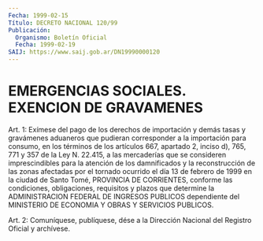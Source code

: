 ```yaml
---
Fecha: 1999-02-15
Título: DECRETO NACIONAL 120/99
Publicación:
  Organismo: Boletín Oficial
  Fecha: 1999-02-19
SAIJ: https://www.saij.gob.ar/DN19990000120
---
```

# EMERGENCIAS SOCIALES. EXENCION DE GRAVAMENES

<a id="1"></a>
Art. 1: Exímese del pago de los  derechos  de  importación y demás tasas  y  gravámenes aduaneros que pudieran corresponder a la importación para  consumo,  en  los  términos de los artículos 667, apartado 2, inciso d), 765, 771 y 357 de la  Ley N. 22.415, a las mercaderías que se consideren imprescindibles para la  atención  de los  damnificados y la reconstrucción de las zonas afectadas por el tornado ocurrido el día 13 de febrero de 1999 en la ciudad de Santo Tomé, PROVINCIA DE CORRIENTES, conforme las condiciones, obligaciones,  requisitos  y plazos que determine la ADMINISTRACION FEDERAL DE INGRESOS PUBLICOS dependiente del MINISTERIO DE ECONOMIA Y OBRAS Y SERVICIOS PUBLICOS.

<a id="2"></a>
Art. 2: Comuníquese, publíquese,  dése a la Dirección Nacional del Registro Oficial y archívese.